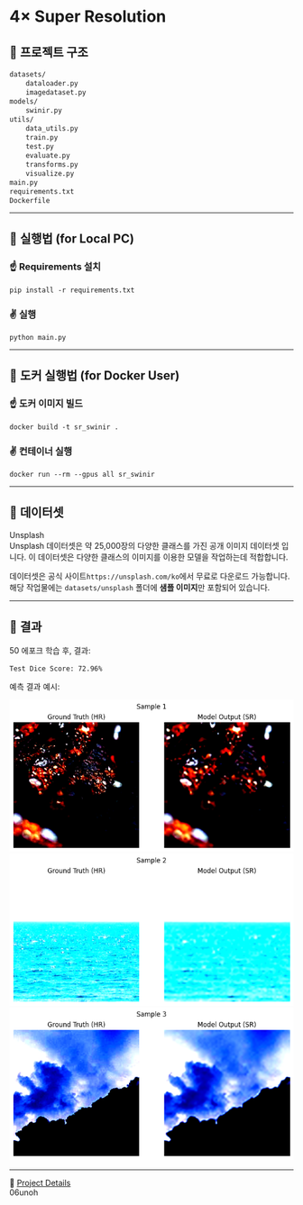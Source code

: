 # 4× Super Resolution



## 🔹 프로젝트 구조

```
datasets/
    dataloader.py
    imagedataset.py
models/
    swinir.py
utils/
    data_utils.py
    train.py
    test.py
    evaluate.py
    transforms.py
    visualize.py
main.py
requirements.txt
Dockerfile
```
---
## 🔹 실행법 (for Local PC)

### ☝️ Requirements 설치

```
pip install -r requirements.txt
```

### ✌️ 실행

```
python main.py
```
---
## 🔹 도커 실행법 (for Docker User)

### ☝️ 도커 이미지 빌드

```
docker build -t sr_swinir .
```

### ✌️ 컨테이너 실행

```
docker run --rm --gpus all sr_swinir
```

---

## 🔹 데이터셋

Unsplash  
Unsplash 데이터셋은 약 25,000장의 다양한 클래스를 가진 공개 이미지 데이터셋 입니다. 이 데이터셋은 다양한 클래스의 이미지를 이용한 모델을 작업하는데 적합합니다.
  
데이터셋은 공식 사이트`https://unsplash.com/ko`에서 무료로 다운로드 가능합니다.  
해당 작업물에는 `datasets/unsplash` 폴더에 **샘플 이미지**만 포함되어 있습니다.  

---

## 🔹 결과

50 에포크 학습 후, 결과:

```
Test Dice Score: 72.96%
```

예측 결과 예시:

![샘플 예측 결과1](image/proj_con1.png)  
![샘플 예측 결과2](image/proj_con2.png)  
![샘플 예측 결과3](image/proj_con3.png)

---
📄 [Project Details](https://portfolio-unoh.site/project)  
06unoh 

